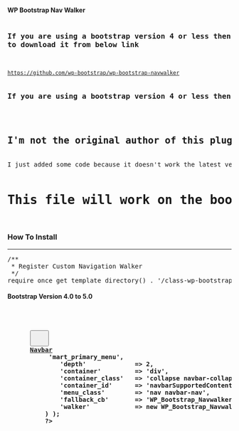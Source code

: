 <h4>WP Bootstrap Nav Walker</h4>


<pre>
<h3>If you are using a bootstrap version 4 or less then you need<br/>to download it from below link</h3> 
</pre>
<code>https://github.com/wp-bootstrap/wp-bootstrap-navwalker</code>

<pre>
<h3>If you are using a bootstrap version 4 or less then you need to download it from</h3> 

<h2>I'm not the original author of this plugin. </h3>
I just added some code because it doesn't work the latest version of bootstrap. 

<h1>This file will work on the bootstrap updated version.</h1>
</pre>

<h3>How To Install</h3>
<hr>
<pre>
/**
 * Register Custom Navigation Walker
 */
require_once get_template_directory() . '/class-wp-bootstrap-navwalker.php';
</pre>

<h4>Bootstrap Version 4.0 to 5.0 <h4>
  <div class="highlight highlight-text-html-php position-relative">
  <pre>
  <nav class="wpc-main-menu navbar navbar-expand-md navbar-light" role="navigation">
      <!-- Brand and toggle get grouped for better mobile display -->
      <button class="navbar-toggler" type="button" data-bs-toggle="collapse" data-bs-target="#navbarSupportedContent" aria-controls="navbarSupportedContent" aria-expanded="false" aria-label="Toggle navigation"> <span class="navbar-toggler-icon"></span>
       </button>
      <a class="navbar-brand" href="#">Navbar</a>
          <?php
          wp_nav_menu( array(
              'theme_location'    => 'mart_primary_menu',
              'depth'             => 2,
              'container'         => 'div',
              'container_class'   => 'collapse navbar-collapse',
              'container_id'      => 'navbarSupportedContent',
              'menu_class'        => 'nav navbar-nav',
              'fallback_cb'       => 'WP_Bootstrap_Navwalker::fallback',
              'walker'            => new WP_Bootstrap_Navwalker(),
          ) );
          ?>
  </nav>
  </pre>
  </div>
